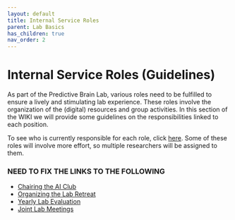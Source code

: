 ```yaml
---
layout: default
title: Internal Service Roles
parent: Lab Basics
has_children: true
nav_order: 2
---
```


# Internal Service Roles (Guidelines)

As part of the Predictive Brain Lab, various roles need to be fulfilled to ensure a lively and stimulating lab experience. These roles involve the organization of the (digital) resources and group activities. In this section of the WIKI we will provide some guidelines on the responsibilities linked to each position. 

To see who is currently responsible for each role, click [here](https://docs.google.com/spreadsheets/d/1W09KvN9FVWWYBkcqGhwcD5iK2kIDYqtECI7Z_KV7foc/edit#gid=0). Some of these roles will involve more effort, so multiple researchers will be assigned to them.


### NEED TO FIX THE LINKS TO THE FOLLOWING
* [Chairing the AI Club](/int-service-roles/ai-chair.md)
* [Organizing the Lab Retreat](/int-service-roles/lab-retreat.md)
* [Yearly Lab Evaluation](/int-service-roles/lab_eval.md)
* [Joint Lab Meetings](/int-service-roles/joint-lab-meet.md)
  
